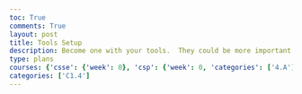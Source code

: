 ```yaml
---
toc: True
comments: True
layout: post
title: Tools Setup
description: Become one with your tools.  They could be more important than code, code, coding.
type: plans
courses: {'csse': {'week': 0}, 'csp': {'week': 0, 'categories': ['4.A']}, 'csa': {'week': 0}}
categories: ['C1.4']
---
```


